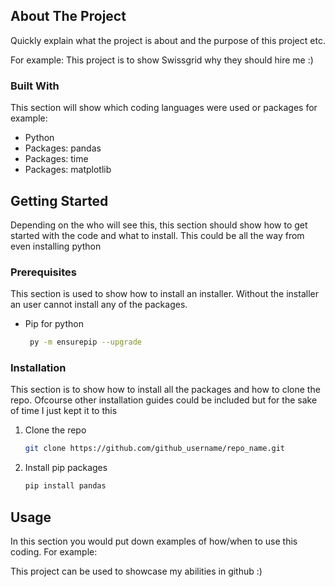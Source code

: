## About The Project

Quickly explain what the project is about and the purpose of this project etc.

For example:
This project is to show Swissgrid why they should hire me :) 

### Built With

This section will show which coding languages were used or packages for example:

* Python
* Packages: pandas
* Packages: time
* Packages: matplotlib

<!-- GETTING STARTED -->
## Getting Started

Depending on the who will see this, this section should show how to get started with the code and what to install.
This could be all the way from even installing python

### Prerequisites

This section is used to show how to install an installer. Without the installer an user cannot install any of the packages.
* Pip for python
  ```sh
   py -m ensurepip --upgrade
  ```

### Installation
This section is to show how to install all the packages and how to clone the repo.
Ofcourse other installation guides could be included but for the sake of time I just kept it to this

1. Clone the repo
   ```sh
   git clone https://github.com/github_username/repo_name.git
   ```
3. Install pip packages
   ```sh
   pip install pandas
   ```

<!-- USAGE EXAMPLES -->
## Usage

In this section you would put down examples of how/when to use this coding.
For example:

This project can be used to showcase my abilities in github :)


